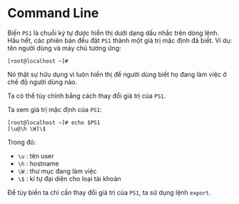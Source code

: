 # Command Line

Biến `PS1` là chuỗi ký tự được hiển thị dưới dạng dấu nhắc trên dòng lệnh. Hầu hết, các phiên bản đều đặt `PS1` thành một giá trị mặc định đã biết. Ví dụ: tên người dùng và máy chủ tương ứng:

`[root@localhost ~]#`

Nó thật sự hữu dụng vì luôn hiển thị để người dùng biết họ đang làm việc ở chế độ người dùng nào.

Ta có thể tùy chỉnh bằng cách thay đổi giá trị của `PS1`.

Ta xem giá trị mặc định của `PS1`:
```
[root@localhost ~]# echo $PS1
[\u@\h \W]\$
```

Trong đó: 
- `\u` : tên user
- `\h` : hostname
- `\W` : thư mục đang làm việc
- `\$` : kí tự đại diện cho loại tài khoản

Để tùy biến ta chỉ cần thay đổi giá trị của `PS1`, ta sử dụng lệnh `export`. 
